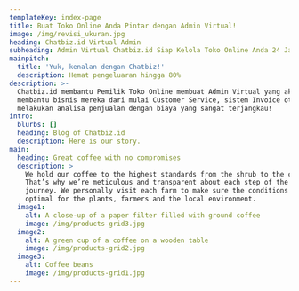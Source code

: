 ```yaml
---
templateKey: index-page
title: Buat Toko Online Anda Pintar dengan Admin Virtual!
image: /img/revisi_ukuran.jpg
heading: Chatbiz.id Virtual Admin
subheading: Admin Virtual Chatbiz.id Siap Kelola Toko Online Anda 24 Jam!
mainpitch:
  title: 'Yuk, kenalan dengan Chatbiz!'
  description: Hemat pengeluaran hingga 80%
description: >-
  Chatbiz.id membantu Pemilik Toko Online membuat Admin Virtual yang akan
  membantu bisnis mereka dari mulai Customer Service, sistem Invoice otomatis,
  melakukan analisa penjualan dengan biaya yang sangat terjangkau!
intro:
  blurbs: []
  heading: Blog of Chatbiz.id
  description: Here is our story.
main:
  heading: Great coffee with no compromises
  description: >
    We hold our coffee to the highest standards from the shrub to the cup.
    That’s why we’re meticulous and transparent about each step of the coffee’s
    journey. We personally visit each farm to make sure the conditions are
    optimal for the plants, farmers and the local environment.
  image1:
    alt: A close-up of a paper filter filled with ground coffee
    image: /img/products-grid3.jpg
  image2:
    alt: A green cup of a coffee on a wooden table
    image: /img/products-grid2.jpg
  image3:
    alt: Coffee beans
    image: /img/products-grid1.jpg
---
```


